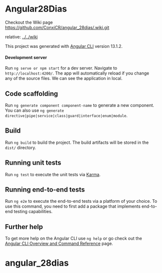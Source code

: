 # Angular28Dias

Checkout the Wiki page https://github.com/ConxiCR/angular_28dias/.wiki.git

relative: [../../wiki](../../wiki)

This project was generated with [Angular CLI](https://github.com/angular/angular-cli) version 13.1.2.
#### Development server

Run `ng serve or npm start` for a dev server. Navigate to `http://localhost:4200/`. The app will automatically reload if you change any of the source files. We can see the application in local.

## Code scaffolding

Run `ng generate component component-name` to generate a new component. You can also use `ng generate directive|pipe|service|class|guard|interface|enum|module`.

## Build

Run `ng build` to build the project. The build artifacts will be stored in the `dist/` directory.

## Running unit tests

Run `ng test` to execute the unit tests via [Karma](https://karma-runner.github.io).

## Running end-to-end tests

Run `ng e2e` to execute the end-to-end tests via a platform of your choice. To use this command, you need to first add a package that implements end-to-end testing capabilities.

## Further help

To get more help on the Angular CLI use `ng help` or go check out the [Angular CLI Overview and Command Reference](https://angular.io/cli) page.
# angular_28dias
